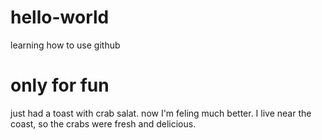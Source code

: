 # hello-world
learning how to use github
# only for fun #

just had a toast with crab salat.
now I'm feling much better.
I live near the coast, so the crabs were fresh and delicious.
